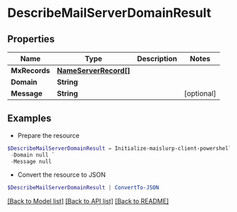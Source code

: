 # DescribeMailServerDomainResult
## Properties

Name | Type | Description | Notes
------------ | ------------- | ------------- | -------------
**MxRecords** | [**NameServerRecord[]**](NameServerRecord) |  | 
**Domain** | **String** |  | 
**Message** | **String** |  | [optional] 

## Examples

- Prepare the resource
```powershell
$DescribeMailServerDomainResult = Initialize-maislurp-client-powershellDescribeMailServerDomainResult  -MxRecords null `
 -Domain null `
 -Message null
```

- Convert the resource to JSON
```powershell
$DescribeMailServerDomainResult | ConvertTo-JSON
```

[[Back to Model list]](../README#documentation-for-models) [[Back to API list]](../README#documentation-for-api-endpoints) [[Back to README]](../README)

